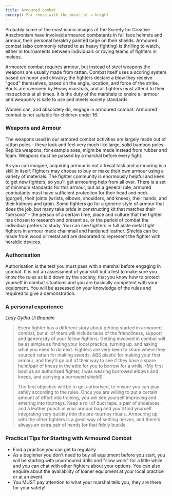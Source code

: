 ```yaml
---
title: Armoured combat
excerpt: For those with the heart of a knight
---
```

Probably some of the most iconic images of the Society for Creative Anachronism have involved armoured combatants in full face helmets and armour, their personal heraldry painted large on their shields. Armoured combat (also commonly refered to as heavy fighting) is thrilling to watch, either in  tournaments between individuals or roving teams of fighters  in  melees.

Armoured combat requires armour, but instead of steel weapons the weapons are usually made from rattan. Combat itself uses  a scoring system based on honor and chivalry; the fighters declare a blow they receive &quot;good&quot; themselves,  based on the angle, location, and force of the strike. Bouts are overseen by Heavy marshals, and all fighters must attend to their instructions at all times. It is the duty of the marshals to ensire all armour and weaponry is safe to use and  meets society standards.

Women can, and absolutely do, engage in armoured combat. Armoured combat is not suitable for children under  16. 

### Weapons and Armour

The weapons used in our armored combat activities are largely made out of rattan poles - these  look and feel very much like large, solid bamboo poles. Replica weapons, for example axes, might be made instead from rubber and foam. Weapons must be passed by a marshal before every fight.

As you can imagine, acquiring armour is not a trivial task and armouring is a skill in itself. Fighters may choose to buy or make their own armour using a variety of materials. The fighter community is enormously helpful and keen to get new fighters, so you'll get armouring help from all over. There is a  set of minimum standards for this armour, but as a general rule, armored combatants must have sufficient protection for their head and neck (gorget), their joints (wrists, elbows, shoulders, and knees), their hands, and their kidneys and groin. Some fighters go for a generic style of armour that does the job, but many take pride in constructing kit that matches their &quot;persona&quot; - the person of a certain time, place and culture that the fighter has chosen to research and present as, or the period of combat the individual prefers to study. You can see fighters in full plate metal fight fighters in armour made  chainmail and  hardened leather. Shields can be made from wood or metal and are decorated to represent the fighter with heraldic devices.

### Authorisation

Authorisation is the test you must pass with a marshal before engaging in combat. It is not an assessment of your skill but a test to make sure you know the rules as laid down by the society, that you know how to protect yourself in combat situations and you are basically competent with your equipment. You will be assessed on your knowledge of the rules and required to give a demonstration.

### A personal experience

_Lady Gytha Ui Bhanain_

> Every fighter has a different story about getting started in armoured combat, but all of them will include tales of the friendliness, support and generosity of your fellow fighters.  Getting involved in combat will be as simple as finding your local practice, turning up, and asking what you need to do next.  Fighters are very keen to share where they sourced rattan for making swords, ABS plastic for making your first armour, and they'll go out of their way to see if they have a spare helm/pair of knees in the attic for you to borrow for a while. (My first bout as an authorised fighter, I was wearing borrowed elbows and knees, and carrying a borrowed shield!) 
> 
> The first objective will be to get authorised, to ensure you can play safely according to the rules. Once you are willing to put a certain amount of effort into training, you will see yourself improving and entering into tourneys. Keep a roll of duct tape, a pair of shoelaces, and a leather punch in your armour bag and you'll find yourself integrating very quickly into the pre-tourney rituals. Armouring up with the other fighters is a great way of settling nerves, and there's always an extra pair of hands for that fiddly buckle.

### Practical Tips for Starting with Armoured Combat

- Find a practice you can get to regularly
- As a beginner you don't need to buy all equipment before you start, you will be starting with unarmoured drills and &quot;slow work&quot; for a little while and you can chat with other fighters about your options. You can also enquire about the availability of loaner equipment at your local practice or at an event.
- You MUST pay attention to what your marshal tells you, they are there for your safety!
